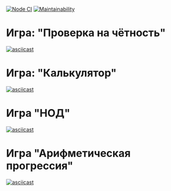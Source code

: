 [![Node CI](https://github.com/EmeraldBoar/frontend-project-lvl1/workflows/Node%20CI/badge.svg)](https://github.com/EmeraldBoar/frontend-project-lvl1/actions)
[![Maintainability](https://api.codeclimate.com/v1/badges/80d65ca0b309481b7861/maintainability)](https://codeclimate.com/github/EmeraldBoar/frontend-project-lvl1/maintainability)

# Игра: "Проверка на чётность"
[![asciicast](https://asciinema.org/a/yRV2Plc7fQQkWPZ5EKfeddjvG.svg)](https://asciinema.org/a/yRV2Plc7fQQkWPZ5EKfeddjvG)

# Игра: "Калькулятор"
[![asciicast](https://asciinema.org/a/6GN2YeZ6dpw17rySLVDmfujs0.svg)](https://asciinema.org/a/6GN2YeZ6dpw17rySLVDmfujs0)

# Игра "НОД"
[![asciicast](https://asciinema.org/a/rYF6re1aP948ADVg6Lc5jP4C8.svg)](https://asciinema.org/a/rYF6re1aP948ADVg6Lc5jP4C8)

# Игра "Арифметическая прогрессия"
[![asciicast](https://asciinema.org/a/IKiI7uTLeTv3C8ICmvNjFycic.svg)](https://asciinema.org/a/IKiI7uTLeTv3C8ICmvNjFycic)

